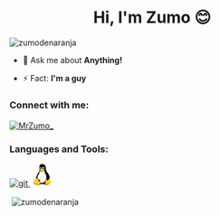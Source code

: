 <h1 align="center">Hi, I'm Zumo 😊</h1>

<p align="left"> <img src="https://komarev.com/ghpvc/?username=zumodenaranja&label=Kind%20visitors:&color=0e75b6&style=flat" alt="zumodenaranja" /> </p>


- 💬 Ask me about **Anything!**


- ⚡ Fact: **I'm a guy**

<h3 align="left">Connect with me:</h3>
<p align="left">
<a href="https://twitter.com/MrZumo_" target="blank"><img align="center" src="https://raw.githubusercontent.com/rahuldkjain/github-profile-readme-generator/master/src/images/icons/Social/twitter.svg" alt="MrZumo_" height="30" width="40" /></a>
</p>

<h3 align="left">Languages and Tools:</h3>
<p align="left"> <a href="https://git-scm.com/" target="_blank"> <img src="https://www.vectorlogo.zone/logos/git-scm/git-scm-icon.svg" alt="git" width="40" height="40"/> </a> <a href="https://www.linux.org/" target="_blank"> <img src="https://raw.githubusercontent.com/devicons/devicon/master/icons/linux/linux-original.svg" alt="linux" width="40" height="40"/> </a> </p>

<p>&nbsp;<img align="center" src="https://github-readme-stats.vercel.app/api?username=zumodenaranja&show_icons=true&theme=dark&hide_border=true&locale=en" alt="zumodenaranja" /></p>
